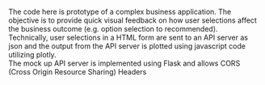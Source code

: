 The code here is prototype of a complex business application.
The objective is to provide quick visual feedback  on how user selections affect the business outcome (e.g.  option selection to recommended).  
Technically, user selections in a HTML form are sent to an API server as json and the output from the API server is plotted
using javascript code utilizing plotly.   
The mock up API server is implemented using Flask and allows CORS (Cross Origin Resource Sharing) Headers
